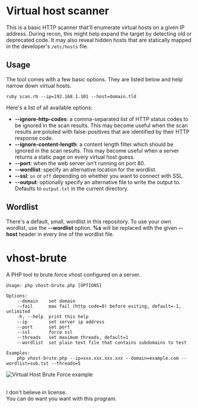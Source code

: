 # Virtual host scanner
This is a basic HTTP scanner that'll enumerate virtual hosts on a given IP address. During recon, this might help expand the target by detecting old or deprecated code. It may also reveal hidden hosts that are statically mapped in the developer's `/etc/hosts` file.

## Usage
The tool comes with a few basic options. They are listed below and help narrow down virtual hosts.

```
ruby scan.rb --ip=192.168.1.101 --host=domain.tld
```

Here's a list of all available options:

 - **--ignore-http-codes**: a comma-separated list of HTTP status codes to be ignored in the scan results. This may become useful when the scan results are poluted with false-positives that are identified by their HTTP response code.
 - **--ignore-content-length**: a content length filter which should be ignored in the scan results. This may become useful when a server returns a static page on every virtual host guess.
 - **--port**: when the web server isn't running on port 80.
 - **--wordlist**: specify an alternative location for the wordlist.
 - **--ssl**: `on` or `off` depending on whether you want to connect with SSL.
 - **--output**: optionally specify an alternative file to write the output to. Defaults to `output.txt` in the current directory.

## Wordlist
There's a default, small, wordlist in this repository. To use your own wordlist, use the **--wordlist** option. **%s** will be replaced with the given **--host** header in every line of the wordlist file.

# vhost-brute
A PHP tool to brute force vhost configured on a server.  

```
Usage: php vhost-brute.php [OPTIONS]

Options:
	--domain	set domain
	--fail		max fail (http code=0) before exiting, default=-1, unlimited
	-h, --help	print this help
	--ip		set server ip address
	--port		set port
	--ssl		force ssl
	--threads	set maximum threads, default=1
	--wordlist	set plain text file that contains subdomains to test

Examples:
	php vhost-brute.php --ip=xxx.xxx.xxx.xxx --domain=example.com --wordlist=sub.txt --threads=5
```

<img src="https://raw.githubusercontent.com/gwen001/vhost-brute/master/example.jpg" alt="Virtual Host Brute Force example">
<br><br>

I don't believe in license.  
You can do want you want with this program.  